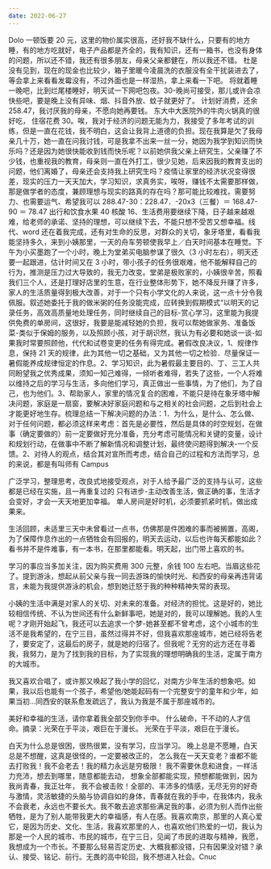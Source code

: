 ```yaml
---
date: 2022-06-27
---
```


Dolo
一顿饭要 20 元，这里的物价属实很高，还好我不缺什么，只要有的地方睡，有的地方吃就好，电子产品都是齐全的，我有知识，还有一箱书，也没有身体的问题，所以还不错，我还有很多朋友，母亲父亲都健在，所以我还不错。
杜是没有见到，现在的现金也比较少，箱子里暖今凌晨洗的衣服没有全干扰装进去了，等会拿上来看看发霉没有，不过外面也是一样湿热，拿上来看一下吧。
将就着睡一晚吧，比到烂尾楼睡好，明天试一下网吧包夜。30-晚尚可接受，那儿或许会凉快些吧，要是晚上没有异味、烟、抖音外放、蚊子就更好了。
计划好消费，还余 258.47，我讨厌我的母亲，不愿向她再要钱。
东大中大医院外的牛肉火锅真的很好吃，
住宿花费 30。唉，我对于经济的问题无能为力，我接受了多年考试的训练，但是一直在花钱，我不明白，这会让我背上道德的负担。现在我算是欠了我母亲几十万，她一直在问我讨钱，可是我拿不出来一丝一分，她因为我学到知识而快乐吗？还是因为她很快能收到钱而快乐呢？以前她供我父亲上研究生，父亲赚了不少钱，也重视我的教育，母亲则一直在外打工，很少见她，后来因我的教育支出的问题，他们离婚了，母亲还会支持我上研究生吗？疫情让家里的经济状况变得很差，现实的压力一天天加大，学习知识，求真务实，唉呀，赚钱不太需要那样做，那是做学者的态度，兼顾理想与现实的路真的存在吗？那可能比较难找，需要努力、也需要运气、希望我可以 288.47-30：228.47．-20x3（三餐）＝ 168.47-90 ＝ 78.47 出行和饮食水果 40 核酸 16、生活费用要继续下降，日子越来越艰难，给老师的承诺、坚持的理想，可以继续下去，不能只想不受苦又想幸福。线代、word 还在着我完成，还有对生命的反思，对群众的关切，象牙塔里，看看我能坚持多久，来到小姨那里，一天的舟车劳顿使我早上／白天时间基本在睡觉。下午为小买墨跑了一个小时，晚上为堂弟买电脑参谋了很久（3 小时左右），明天还要一起跟进，估计时间又在 3 小时，带小孩子的任务很艰难，他不能解释自己的行为，推测是压力过大导致的，我无力改变。堂弟是极败家的，小姨很辛苦，照看我们三个人，还是打理好店里的生意，在行业整体形势下，她不降反升赚了许多，家人的生活质量得到极大改善，对于一个只有小学文化的人来说，这一点十分令我佩服。叙述她委托于我的做米粥的任务没能完成，应转换到假期模式“以明天的记录任务，高效高质量地处理任务，同时继续自己的目标-赏心学习，这里能为我提供免费的单房间，这很好，我要是能减轻她的负担，我可以帮她做家务、准备饭菜-类似于保姆的服务，以及照顾小孩，对于胡识然，我认为有必要和她谈一谈-如果我时常要照顾他，代代和试卷变更的任务有得完成。暑假改良决议，1、规律作息，保持 21 天的规律，此为其他一切之基础，又为其他一切之检验．尽量保证一暑假能养成规律恒定的作息。2、学习知识，此为暑假最主要目的、丁、三工人共同盼望我之优秀成果，须知一知己难得，一倾听者难得，若失了这些，一个人将难以维持之后的学习与生活，多向他们学习，真正做出一些事情，为了他们，为了自己，也为他们。3、帮助家人，家里的情况复合的困难，不能只是待在象牙塔中解决问题，家庭是一扇窗，要解决好家庭问题和与之相关的社会问题，之后到社会上才能更好地生存。梳理总结一下解决问题的办法：1．为什么，是什么、怎么做、对于任何问题，都必须这样来考虑：首先是必要性，然后是具体的时空规划，在做事（确定要做的）前一定要做好充分准备，充分考虑可能情况和关键的变量，设计和规划行动，在做事中不断了解新情况和调整计划，最终使问题得到解决-一个反馈。2、对待人的观点，结合其对宣所而考虑，结合自己的过程和方法而学习，总的来说，都是有叫师有 Campus

广泛学习，整理思考，改良式地接受观点，对于人给予最广泛的支持与认可，这些都是已经在实施，且一再重复过的 只有进步-主动改善生活，做正确的事，生活才会变好，才会一天天地更加幸福。 单人房间是好时机，必须要抓紧时机，做出成果来。

生活回顾，未适里三天中未曾看过一点书，仿佛那是件困难的事而被搁置，高阁，为了保障作息作出的一点牺牲会有回报的，明天去运动，以后也许每天都能如此？看书并不是件难事，有一本书，在那里都能看。明天起，出门带上喜欢的书。

学习的事应当多加关注，因为购买费用 300 元整，余钱 100 左右吧。当眉这些花了。提到游泳，想起从前父亲与我一同去游珠的愉快时光、和西安的母亲再违背诺言，未能为我提供游泳的机会，想到她迁怒于我的种种精神失常的表现。

小姨的生活中满是对家人的关切、对未来的准备。对经济的担忧。这是好的，她比较相信传统、不认为世间还有什么新鲜事吧，她是对的，我可以理解她。我的人生呢？才刚开始起飞，我还可以去追求一个梦-她甚至都不曾考虑，这个小城市的生活不是我希望的，在宁三目，虽然过得并不好，但我喜欢那座城市，她已经将告老了，要安定了，这最后的房子，就是她的归宿了。但我呢？无穷的远方还在寻着我，我努力，是为了找到我的目标，为了实现我的理想明确我的生活，定属于南方的大城市。

我又喜欢合唱了，或许那又唤起了我小学的回忆，对南方少年生活的想象吧。如果，我以后也能有一个孩子，希望他/她能起码有一个完整安宁的童年和少年，如果当初…同西安的联系愈发疏远了，我认为我是不属于那座城市的。

美好和幸福的生活，请你拿着我全部交到你手中。 什么破命，干不动的人才信命。摘录：光荣在于平淡，艰巨在于漫长。 光荣在于平淡，艰巨在于漫长。

白天为什么总是很困，很热很累，没有学习，应当学习。 晚上总是不愿睡，白天总是不想醒，这真是很怪的，一定要被改正的， 怎么我在一天天变老？谁都不能去打败我！我不会老去！我的精力永远是穷极限！ 我不需要休息和进食，一样活力充沛，想去到哪里，随意都能去动， 想象全部都能实现，预想都能做到，因为我尚青春，我正壮年， 我不会被击败！全部的、丰沛多的情感，无尽无穷的好奇与激情，灵活敏捷的头脑与协调自如的身体，青春就在我的手中，在我体内，我永不会衰老，永远也不要长大。我不敢去追求那些满足我的事，必须为别人而作出些牺牲，是为了别人能带我更大的幸福感，有人在感。我喜欢南京，那里的人真心爱它，是因为历史、文化、生活，我喜欢那里的人，也喜欢他们热爱的一切，我认为那是一个人民的城市、市民的城市，在宁三日，见闻了市民的进取与精神，我愿，我想成为一个市长。不要那么轻易否定历史、大概我都没错，只有因果没对错？承认、接受、铭记、前行。无畏的高中轮回，我不想进入社会。Cnuc
